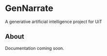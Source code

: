 # GenNarrate
A generative artificial intelligence project for UiT

## About

Documentation coming soon.